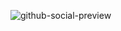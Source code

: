 ![github-social-preview](https://github.com/deusagit/.github/assets/79719348/c56279ab-46a5-49e9-99c5-449e1d0f7429)
